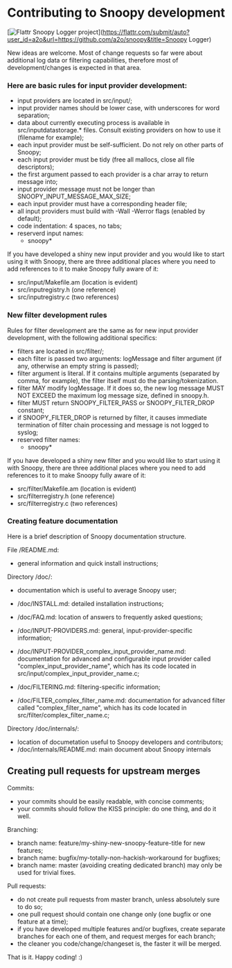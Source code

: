 # Contributing to Snoopy development

[![Flattr Snoopy Logger project](http://api.flattr.com/button/flattr-badge-large.png)](https://flattr.com/submit/auto?user_id=a2o&url=https://github.com/a2o/snoopy&title=Snoopy Logger)



New ideas are welcome. Most of change requests so far were about additional
log data or filtering capabilities, therefore most of development/changes
is expected in that area.

### Here are basic rules for input provider development:

- input providers are located in src/input/;
- input provider names should be lower case, with underscores for word separation;
- data about currently executing process is available in src/inputdatastorage.*
    files. Consult existing providers on how to use it (filename for example);
- each input provider must be self-sufficient. Do not rely on other parts of Snoopy;
- each input provider must be tidy (free all mallocs, close all file descriptors);
- the first argument passed to each provider is a char array to return message into;
- input provider message must not be longer than SNOOPY_INPUT_MESSAGE_MAX_SIZE;
- each input provider must have a corresponding header file;
- all input providers must build with -Wall -Werror flags (enabled by default);
- code indentation: 4 spaces, no tabs;
- reserverd input names:
    - snoopy*

If you have developed a shiny new input provider and you would like to
start using it with Snoopy, there are three additional places where you
need to add references to it to make Snoopy fully aware of it:

- src/input/Makefile.am   (location is evident)
- src/inputregistry.h     (one reference)
- src/inputregistry.c     (two references)


### New filter development rules

Rules for filter development are the same as for new input provider development,
with the following additional specifics:

- filters are located in src/filter/;
- each filter is passed two arguments: logMessage and filter argument (if any,
    otherwise an empty string is passed);
- filter argument is literal. If it contains multiple arguments (separated by
    comma, for example), the filter itself must do the parsing/tokenization.
- filter MAY modify logMessage. If it does so, the new log message MUST NOT
    EXCEED the maximum log message size, defined in snoopy.h.
- filter MUST return SNOOPY_FILTER_PASS or SNOOPY_FILTER_DROP constant;
- if SNOOPY_FILTER_DROP is returned by filter, it causes immediate termination
    of filter chain processing and message is not logged to syslog;
- reserved filter names:
    - snoopy*

If you have developed a shiny new filter and you would like to
start using it with Snoopy, there are three additional places where you
need to add references to it to make Snoopy fully aware of it:

- src/filter/Makefile.am   (location is evident)
- src/filterregistry.h     (one reference)
- src/filterregistry.c     (two references)



### Creating feature documentation

Here is a brief description of Snoopy documentation structure.

File /README.md:
- general information and quick install instructions;

Directory /doc/:
- documentation which is useful to average Snoopy user;
- /doc/INSTALL.md: detailed installation instructions;
- /doc/FAQ.md: location of answers to frequently asked questions;

- /doc/INPUT-PROVIDERS.md: general, input-provider-specific information;
- /doc/INPUT-PROVIDER_complex_input_provider_name.md: documentation for advanced
    and configurable input provider called "complex_input_provider_name", which
    has its code located in src/input/complex_input_provider_name.c;

- /doc/FILTERING.md: filtering-specific information;
- /doc/FILTER_complex_filter_name.md: documentation for advanced filter called
    "complex_filter_name", which has its code located in
    src/filter/complex_filter_name.c;

Directory /doc/internals/:
- location of documetation useful to Snoopy developers and contributors;
- /doc/internals/README.md: main document about Snoopy internals



## Creating pull requests for upstream merges

Commits:
- your commits should be easily readable, with concise comments;
- your commits should follow the KISS principle: do one thing, and do it well.

Branching:
- branch name: feature/my-shiny-new-snoopy-feature-title for new features;
- branch name: bugfix/my-totally-non-hackish-workaround for bugfixes;
- branch name: master (avoiding creating dedicated branch) may only be used for trivial fixes.

Pull requests:
- do not create pull requests from master branch, unless absolutely sure to do so;
- one pull request should contain one change only
    (one bugfix or one feature at a time);
- if you have developed multiple features and/or bugfixes, create separate
    branches for each one of them, and request merges for each branch;
- the cleaner you code/change/changeset is,
    the faster it will be merged.

That is it. Happy coding! :)
